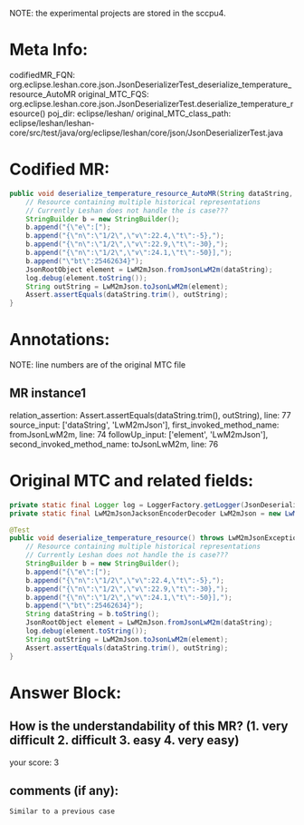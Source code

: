 NOTE: the experimental projects are stored in the sccpu4.

# Meta Info:
codifiedMR_FQN:
org.eclipse.leshan.core.json.JsonDeserializerTest_deserialize_temperature_resource_AutoMR
original_MTC_FQS:
org.eclipse.leshan.core.json.JsonDeserializerTest.deserialize_temperature_resource()
poj_dir:
eclipse/leshan/
original_MTC_class_path:
eclipse/leshan/leshan-core/src/test/java/org/eclipse/leshan/core/json/JsonDeserializerTest.java

# Codified MR:
```java
public void deserialize_temperature_resource_AutoMR(String dataString, LwM2mJsonJacksonEncoderDecoder LwM2mJson) throws LwM2mJsonException {
    // Resource containing multiple historical representations
    // Currently Leshan does not handle the is case???
    StringBuilder b = new StringBuilder();
    b.append("{\"e\":[");
    b.append("{\"n\":\"1/2\",\"v\":22.4,\"t\":-5},");
    b.append("{\"n\":\"1/2\",\"v\":22.9,\"t\":-30},");
    b.append("{\"n\":\"1/2\",\"v\":24.1,\"t\":-50}],");
    b.append("\"bt\":25462634}");
    JsonRootObject element = LwM2mJson.fromJsonLwM2m(dataString);
    log.debug(element.toString());
    String outString = LwM2mJson.toJsonLwM2m(element);
    Assert.assertEquals(dataString.trim(), outString);
}
```

# Annotations:
NOTE: line numbers are of the original MTC file
## MR instance1
relation_assertion: Assert.assertEquals(dataString.trim(), outString), line: 77 
source_input: ['dataString', 'LwM2mJson'], first_invoked_method_name: fromJsonLwM2m, line: 74 
followUp_input: ['element', 'LwM2mJson'], second_invoked_method_name: toJsonLwM2m, line: 76 


# Original MTC and related fields:
```java
private static final Logger log = LoggerFactory.getLogger(JsonDeserializerTest.class);
private static final LwM2mJsonJacksonEncoderDecoder LwM2mJson = new LwM2mJsonJacksonEncoderDecoder();

@Test
public void deserialize_temperature_resource() throws LwM2mJsonException {
    // Resource containing multiple historical representations
    // Currently Leshan does not handle the is case???
    StringBuilder b = new StringBuilder();
    b.append("{\"e\":[");
    b.append("{\"n\":\"1/2\",\"v\":22.4,\"t\":-5},");
    b.append("{\"n\":\"1/2\",\"v\":22.9,\"t\":-30},");
    b.append("{\"n\":\"1/2\",\"v\":24.1,\"t\":-50}],");
    b.append("\"bt\":25462634}");
    String dataString = b.toString();
    JsonRootObject element = LwM2mJson.fromJsonLwM2m(dataString);
    log.debug(element.toString());
    String outString = LwM2mJson.toJsonLwM2m(element);
    Assert.assertEquals(dataString.trim(), outString);
}

```


# Answer Block: 
## How is the understandability of this MR? (1. very difficult 2. difficult 3. easy 4. very easy)
your score: 3
 
## comments (if any): 
```txt
Similar to a previous case
```